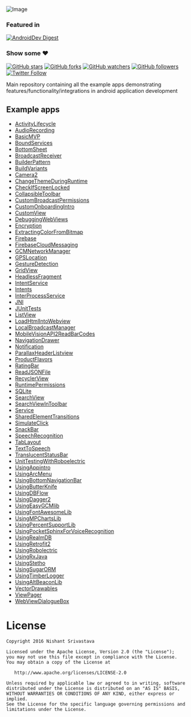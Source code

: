![Image](https://github.com/nisrulz/android-examples/blob/master/img/github_banner.png)

### Featured in
[![AndroidDev Digest](https://img.shields.io/badge/AndroidDev%20Digest-%23100-blue.svg)](https://www.androiddevdigest.com/digest-100/)

### Show some :heart:
[![GitHub stars](https://img.shields.io/github/stars/nisrulz/android-examples.svg?style=social&label=Star)](https://github.com/nisrulz/android-examples) [![GitHub forks](https://img.shields.io/github/forks/nisrulz/android-examples.svg?style=social&label=Fork)](https://github.com/nisrulz/android-examples/fork) [![GitHub watchers](https://img.shields.io/github/watchers/nisrulz/android-examples.svg?style=social&label=Watch)](https://github.com/nisrulz/android-examples) [![GitHub followers](https://img.shields.io/github/followers/nisrulz.svg?style=social&label=Follow)](https://github.com/nisrulz/android-examples)  
[![Twitter Follow](https://img.shields.io/twitter/follow/nisrulz.svg?style=social)](https://twitter.com/nisrulz) 

Main repository containing all the example apps demonstrating features/functionality/integrations in android application development

## Example apps
+ [ActivityLifecycle](https://github.com/nisrulz/android-examples/tree/master/ActivityLifecycle)
+ [AudioRecording](https://github.com/nisrulz/android-examples/tree/master/AudioRecording)
+ [BasicMVP](https://github.com/nisrulz/android-examples/tree/master/BasicMVP)
+ [BoundServices](https://github.com/nisrulz/android-examples/tree/master/BoundServices)
+ [BottomSheet](https://github.com/nisrulz/android-examples/tree/master/BottomSheet)
+ [BroadcastReceiver](https://github.com/nisrulz/android-examples/tree/master/BroadcastReceiver)
+ [BuilderPattern](https://github.com/nisrulz/android-examples/tree/master/BuilderPattern)
+ [BuildVariants](https://github.com/nisrulz/android-examples/tree/master/BuildVariants)
+ [Camera2](https://github.com/nisrulz/android-examples/tree/master/Camera2)
+ [ChangeThemeDuringRuntime](https://github.com/nisrulz/android-examples/tree/master/ChangeThemeDuringRuntime)
+ [CheckIfScreenLocked](https://github.com/nisrulz/android-examples/tree/master/CheckIfScreenLocked)
+ [CollapsibleToolbar](https://github.com/nisrulz/android-examples/tree/master/CollapsibleToolbar)
+ [CustomBroadcastPermissions](https://github.com/nisrulz/android-examples/tree/master/CustomBroadcastPermissions)
+ [CustomOnboardingIntro](https://github.com/nisrulz/android-examples/tree/master/CustomOnboardingIntro)
+ [CustomView](https://github.com/nisrulz/android-examples/tree/master/CustomView)
+ [DebuggingWebViews](https://github.com/nisrulz/android-examples/tree/master/DebuggingWebViews)
+ [Encryption](https://github.com/nisrulz/android-examples/tree/master/Encryption)
+ [ExtractingColorFromBitmap](https://github.com/nisrulz/android-examples/tree/master/ExtractingColorFromBitmap)
+ [Firebase](https://github.com/nisrulz/android-examples/tree/master/Firebase)
+ [FirebaseCloudMessaging](https://github.com/nisrulz/android-examples/tree/master/FirebaseCloudMessaging)
+ [GCMNetworkManager](https://github.com/nisrulz/android-examples/tree/master/GCMNetworkManager)
+ [GPSLocation](https://github.com/nisrulz/android-examples/tree/master/GPSLocation)
+ [GestureDetection](https://github.com/nisrulz/android-examples/tree/master/GestureDetection)
+ [GridView](https://github.com/nisrulz/android-examples/tree/master/GridView)
+ [HeadlessFragment](https://github.com/nisrulz/android-examples/tree/master/HeadlessFragment)
+ [IntentService](https://github.com/nisrulz/android-examples/tree/master/IntentService)
+ [Intents](https://github.com/nisrulz/android-examples/tree/master/Intents)
+ [InterProcessService](https://github.com/nisrulz/android-examples/tree/master/InterProcessService)
+ [JNI](https://github.com/nisrulz/android-examples/tree/master/JNI)
+ [JUnitTests](https://github.com/nisrulz/android-examples/tree/master/JUnitTests)
+ [ListView](https://github.com/nisrulz/android-examples/tree/master/ListView)
+ [LoadHtmlIntoWebview](https://github.com/nisrulz/android-examples/tree/master/LoadHtmlIntoWebview)
+ [LocalBroadcastManager](https://github.com/nisrulz/android-examples/tree/master/LocalBroadcastManager)
+ [MobileVisionAPI2ReadBarCodes](https://github.com/nisrulz/android-examples/tree/master/MobileVisionAPI2ReadBarCodes)
+ [NavigationDrawer](https://github.com/nisrulz/android-examples/tree/master/NavigationDrawer)
+ [Notification](https://github.com/nisrulz/android-examples/tree/master/Notification)
+ [ParallaxHeaderListview](https://github.com/nisrulz/android-examples/tree/master/ParallaxHeaderListview)
+ [ProductFlavors](https://github.com/nisrulz/android-examples/tree/master/ProductFlavors)
+ [RatingBar](https://github.com/nisrulz/android-examples/tree/master/RatingBar)
+ [ReadJSONFile](https://github.com/nisrulz/android-examples/tree/master/ReadJSONFile)
+ [RecyclerView](https://github.com/nisrulz/android-examples/tree/master/RecyclerView)
+ [RuntimePermissions](https://github.com/nisrulz/android-examples/tree/master/RuntimePermissions)
+ [SQLite](https://github.com/nisrulz/android-examples/tree/master/SQLite)
+ [SearchView](https://github.com/nisrulz/android-examples/tree/master/SearchView)
+ [SearchViewInToolbar](https://github.com/nisrulz/android-examples/tree/master/SearchViewInToolbar)
+ [Service](https://github.com/nisrulz/android-examples/tree/master/Service)
+ [SharedElementTransitions](https://github.com/nisrulz/android-examples/tree/master/SharedElementTransitions)
+ [SimulateClick](https://github.com/nisrulz/android-examples/tree/master/SimulateClick)
+ [SnackBar](https://github.com/nisrulz/android-examples/tree/master/SnackBar)
+ [SpeechRecognition](https://github.com/nisrulz/android-examples/tree/master/SpeechRecognition)
+ [TabLayout](https://github.com/nisrulz/android-examples/tree/master/TabLayout)
+ [TextToSpeech](https://github.com/nisrulz/android-examples/tree/master/TextToSpeech)
+ [TranslucentStatusBar](https://github.com/nisrulz/android-examples/tree/master/TranslucentStatusBar)
+ [UnitTestingWithRoboelectric](https://github.com/nisrulz/android-examples/tree/master/UnitTestingWithRoboelectric)
+ [UsingAppintro](https://github.com/nisrulz/android-examples/tree/master/UsingAppintro)
+ [UsingArcMenu](https://github.com/nisrulz/android-examples/tree/master/UsingArcMenu)
+ [UsingBottomNavigationBar](https://github.com/nisrulz/android-examples/tree/master/UsingBottomNavigationBar)
+ [UsingButterKnife](https://github.com/nisrulz/android-examples/tree/master/UsingButterKnife)
+ [UsingDBFlow](https://github.com/nisrulz/android-examples/tree/master/UsingDBFlow)
+ [UsingDagger2](https://github.com/nisrulz/android-examples/tree/master/UsingDagger2)
+ [UsingEasyGCMlib](https://github.com/nisrulz/android-examples/tree/master/UsingEasyGCMlib)
+ [UsingFontAwesomeLib](https://github.com/nisrulz/android-examples/tree/master/UsingFontAwesomeLib)
+ [UsingMPChartsLib](https://github.com/nisrulz/android-examples/tree/master/UsingMPChartsLib)
+ [UsingPercentSupportLib](https://github.com/nisrulz/android-examples/tree/master/UsingPercentSupportLib)
+ [UsingPocketSphinxForVoiceRecognition](https://github.com/nisrulz/android-examples/tree/master/UsingPocketSphinxForVoiceRecognition)
+ [UsingRealmDB](https://github.com/nisrulz/android-examples/tree/master/UsingRealmDB)
+ [UsingRetrofit2](https://github.com/nisrulz/android-examples/tree/master/UsingRetrofit2)
+ [UsingRobolectric](https://github.com/nisrulz/android-examples/tree/master/UsingRobolectric)
+ [UsingRxJava](https://github.com/nisrulz/android-examples/tree/master/UsingRxJava)
+ [UsingStetho](https://github.com/nisrulz/android-examples/tree/master/UsingStetho)
+ [UsingSugarORM](https://github.com/nisrulz/android-examples/tree/master/UsingSugarORM)
+ [UsingTimberLogger](https://github.com/nisrulz/android-examples/tree/master/UsingTimberLogger)
+ [UsingAltBeaconLib](https://github.com/nisrulz/android-examples/tree/master/UsingltBeaconLib)
+ [VectorDrawables](https://github.com/nisrulz/android-examples/tree/master/VectorDrawables)
+ [ViewPager](https://github.com/nisrulz/android-examples/tree/master/ViewPager)
+ [WebViewDialogueBox](https://github.com/nisrulz/android-examples/tree/master/WebViewDialogueBox)


License
=======

    Copyright 2016 Nishant Srivastava

    Licensed under the Apache License, Version 2.0 (the "License");
    you may not use this file except in compliance with the License.
    You may obtain a copy of the License at

       http://www.apache.org/licenses/LICENSE-2.0

    Unless required by applicable law or agreed to in writing, software
    distributed under the License is distributed on an "AS IS" BASIS,
    WITHOUT WARRANTIES OR CONDITIONS OF ANY KIND, either express or implied.
    See the License for the specific language governing permissions and
    limitations under the License.
